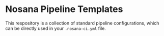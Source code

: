 # Nosana Pipeline Templates

This respository is a collection of standard pipeline configurations,
which can be directly used in your `.nosana-ci.yml` file.
